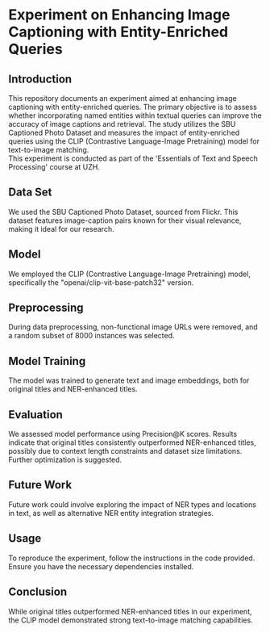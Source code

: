 # Experiment on Enhancing Image Captioning with Entity-Enriched Queries

## Introduction
This repository documents an experiment aimed at enhancing image captioning with entity-enriched queries. The primary objective is to assess whether incorporating named entities within textual queries can improve the accuracy of image captions and retrieval. The study utilizes the SBU Captioned Photo Dataset and measures the impact of entity-enriched queries using the CLIP (Contrastive Language-Image Pretraining) model for text-to-image matching.  
This experiment is conducted as part of the 'Essentials of Text and Speech Processing' course at UZH.

## Data Set
We used the SBU Captioned Photo Dataset, sourced from Flickr. This dataset features image-caption pairs known for their visual relevance, making it ideal for our research.

## Model
We employed the CLIP (Contrastive Language-Image Pretraining) model, specifically the "openai/clip-vit-base-patch32" version.

## Preprocessing
During data preprocessing, non-functional image URLs were removed, and a random subset of 8000 instances was selected.

## Model Training
The model was trained to generate text and image embeddings, both for original titles and NER-enhanced titles.

## Evaluation
We assessed model performance using Precision@K scores. Results indicate that original titles consistently outperformed NER-enhanced titles, possibly due to context length constraints and dataset size limitations. Further optimization is suggested.

## Future Work
Future work could involve exploring the impact of NER types and locations in text, as well as alternative NER entity integration strategies.

## Usage
To reproduce the experiment, follow the instructions in the code provided. Ensure you have the necessary dependencies installed.

## Conclusion
While original titles outperformed NER-enhanced titles in our experiment, the CLIP model demonstrated strong text-to-image matching capabilities.
